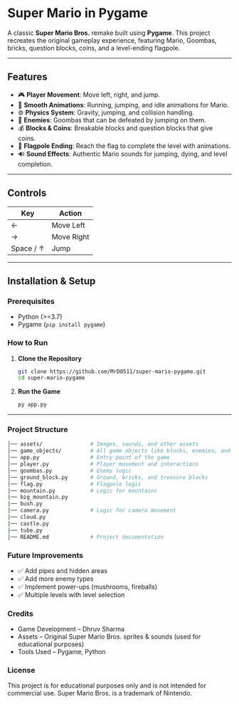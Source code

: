 # **Super Mario in Pygame**

A classic **Super Mario Bros.** remake built using **Pygame**. This project recreates the original gameplay experience, featuring Mario, Goombas, bricks, question blocks, coins, and a level-ending flagpole.

---

## **Features**
- 🎮 **Player Movement**: Move left, right, and jump.
- 🏃 **Smooth Animations**: Running, jumping, and idle animations for Mario.
- ⚙️ **Physics System**: Gravity, jumping, and collision handling.
- 👾 **Enemies**: Goombas that can be defeated by jumping on them.
- 💰 **Blocks & Coins**: Breakable blocks and question blocks that give coins.
- 🚩 **Flagpole Ending**: Reach the flag to complete the level with animations.
- 🔊 **Sound Effects**: Authentic Mario sounds for jumping, dying, and level completion.

---

## **Controls**
| Key | Action |
|------|--------|
| ← | Move Left |
| → | Move Right |
| Space / ↑ | Jump |

---

## **Installation & Setup**
### **Prerequisites**
- Python (>=3.7)
- Pygame (`pip install pygame`)

### **How to Run**
1. **Clone the Repository**
   ```sh
   git clone https://github.com/MrD0511/super-mario-pygame.git
   cd super-mario-pygame

   ```
2. **Run the Game**
   ```sh
   py app.py
   ```
---

### **Project Structure**

```sh
│── assets/               # Images, sounds, and other assets
│── game_objects/         # All game objects like blocks, enemies, and flag
│── app.py                # Entry point of the game
│── player.py             # Player movement and interactions
│── goombas.py            # Enemy logic
│── ground_block.py       # Ground, bricks, and treasure blocks
│── flag.py               # Flagpole logic
|── mountain.py           # Logic for mountains
|── big_mountain.py
|── bush.py
|── camera.py             # Logic for camera movement
|── cloud.py
|── castle.py
|── tube.py
│── README.md             # Project documentation
```


### **Future Improvements**

- ✅ Add pipes and hidden areas
- ✅ Add more enemy types
- ✅ Implement power-ups (mushrooms, fireballs)
- ✅ Multiple levels with level selection


### **Credits**

- Game Development – Dhruv Sharma
- Assets – Original Super Mario Bros. sprites & sounds (used for educational purposes)
- Tools Used – Pygame, Python


### **License**

This project is for educational purposes only and is not intended for commercial use.
Super Mario Bros. is a trademark of Nintendo.
